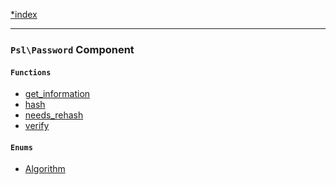 <!--
    This markdown file was generated using `docs/documenter.php`.

    Any edits to it will likely be lost.
-->

[*index](./../README.md)

---

### `Psl\Password` Component

#### `Functions`

- [get_information](./../../src/Psl/Password/get_information.php#L28)
- [hash](./../../src/Psl/Password/hash.php#L16)
- [needs_rehash](./../../src/Psl/Password/needs_rehash.php#L25)
- [verify](./../../src/Psl/Password/verify.php#L14)

#### `Enums`

- [Algorithm](./../../src/Psl/Password/Algorithm.php#L23)


